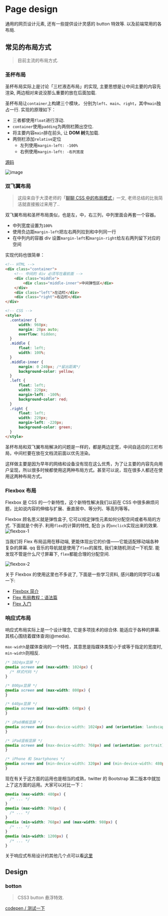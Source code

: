 # Page design

通用的网页设计元素, 还有一些提供设计灵感的 button 特效等. 以及前端常用的各布局.

## 常见的布局方式

> 目前主流的布局方式.

### 圣杯布局

圣杯布局实际上是讨论「三栏液态布局」的实现, 主要思想是让中间主要的内容先渲染, 两边相对来说没那么重要的放在后面加载.

圣杯布局让`container`上构建三个模块， 分别为`left`、`main`、`right`，其中`main`独占一行.
实现的原理如下：

* 三者都使用`float`进行浮动.
* `container`使用`padding`为两侧栏腾出空位.
* 将主要内容`main`排在前头, 让 **DOM 树**先加载.
* 两侧栏添加`relative`定位
  * 左列使用`margin-left: -100%`
  * 右例使用`margin-left: -右列宽度`

[源码](https://github.com/anran758/Front-End-Lab/blob/master/Page%20design/Layout/Holy%20Grail.html)

![image](./images/auto-width.gif)

### 双飞翼布局

> 这段来自于大漠老师的「[聊聊 CSS 中的布局模式](http://gitbook.cn/books/5a5cd7ec6f3da41fa892ec8f/index.html)」一文, 老师总结的比我简洁就直接搬过来用了..

双飞翼布局和圣杯布局类似，也是左，中，右三列，中列里面会再套一个容器。

* 中列宽度设置为`100%`
* 使用负边距`margin-left`把左右两列拉到和中列同一行
* 在中列内的容器 div 设置`margin-left`和`margin-right`给左右两列留下对应的空间

实现代码也很简单：

```html
<!-- HTML -->
<div class="container">
    <!-- 中间的 div 必须写在最前面 -->
    <div class="middle">
        <div class="middle-inner">中间弹性区</div>
    </div>
    <div class="left">左边栏</div>
    <div class="right">右边栏</div>
</div>

<!-- CSS -->
<style>
  .container {
      width: 960px;
      margin: 20px auto;
      overflow: hidden;
  }
  .middle {
      float: left;
      width: 100%;
  }
  .middle-inner {
      margin: 0 240px; /*留出距离*/
      background-color: yellow;
  }
  .left {
      float: left;
      width: 220px;
      margin-left: -100%;
      background-color: red;
  }
  .right {
      float: left;
      width: 220px;
      margin-left: -220px;
      background-color: green;
  }
</style>
```

圣杯布局和双飞翼布局解决的问题是一样的，都是两边定宽，中间自适应的三栏布局，中间栏要在放在文档流前面以优先渲染。

这样做主要是因为早年的网络和设备没有现在这么优秀，为了让主要的内容先向用户呈现，所以很多时候都使用这两种布局方式。甚至可以说，现在很多人都还在使用这两种布局方式。

### Flexbox 布局

Flexbox 是 CSS 的一个新特性，这个新特性解决我们以前在 CSS 中很多麻烦问题，比如说内容的伸缩与扩展、垂直居中、等分列、等高列等等。

Flexbox 顾名思义就是弹性盒子, 它可以规定弹性元素如何分配空间或者布局的方式. 下面就是个例子. 利用`flex`的计算的特性, 配合 js 的`onclick`实现出来的效果.
![flexbox-1](./images/flexbox-1.gif)

当我们将 Flex 布局运用在移动端, 更能体现出它的价值——它能适配移动端各种复杂的屏幕. qq 音乐的导航就是使用了`flex`的属性, 我们来随机测试一下机型. 能发现不管是什么尺寸屏幕下, `flex`都能合理的分配空间.

![flexbox-2](./images/flexbox-2.gif)

关于 Flexbox 的使用这里也不多说了, 下面是一些学习资料, 感兴趣的同学可以看一下:

* [Flexbox 简介](https://segmentfault.com/a/1190000002910324#articleHeader6)
* [Flex 布局教程：语法篇](http://www.ruanyifeng.com/blog/2015/07/flex-grammar.html)
* [Flex 入门](http://ife.baidu.com/note/detail/id/952)

### 响应式布局

响应式布局实际上是一个设计理念, 它是多项技术的综合体. 能适应于各种的屏幕. 其核心围绕着媒体查询(@media).

`max-width`是媒体查询的一个特性，其意思是指媒体类型小于或等于指定的宽度时, `min-width`则相反.

```css
/* 1024px显屏 */
@media screen and (max-width: 1024px) {
  /* 样式代码 */
}

/* 800px显屏 */
@media screen and (max-width: 800px) {
}

/* 640px显屏 */
@media screen and (max-width: 640px) {
}

/* iPad横板显屏 */
@media screen and (max-device-width: 1024px) and (orientation: landscape) {
}

/* iPad竖板显屏 */
@media screen and (max-device-width: 768px) and (orientation: portrait) {
}

/* iPhone 和 Smartphones */
@media screen and (min-device-width: 320px) and (min-device-width: 480px) {
}
```

现在有关于这方面的运用也是相当的成熟，twitter 的 Bootstrap 第二版本中就加上了这方面的运用。大家可以对比一下：

```css
@media (max-width: 480px) {
  /* ... */
}
@media (max-width: 768px) {
  /* ... */
}
@media (min-width: 768px) and (max-width: 980px) {
  /* ... */
}
@media (min-width: 1200px) {
  /* ... */
}
```

关于响应式布局设计的其他几个点可以看[这里](https://anran758.github.io/blog/2018/01/25/web-%E8%B5%B0%E8%BF%9Bweb%E7%A7%BB%E5%8A%A8%E5%BC%80%E5%8F%91/#%E5%93%8D%E5%BA%94%E5%BC%8F%E5%B8%83%E5%B1%80)

## Design

### botton

> CSS3 button 悬浮特效.

[codepen / 测试一下](https://codepen.io/anran758/pen/LejpaB/)
